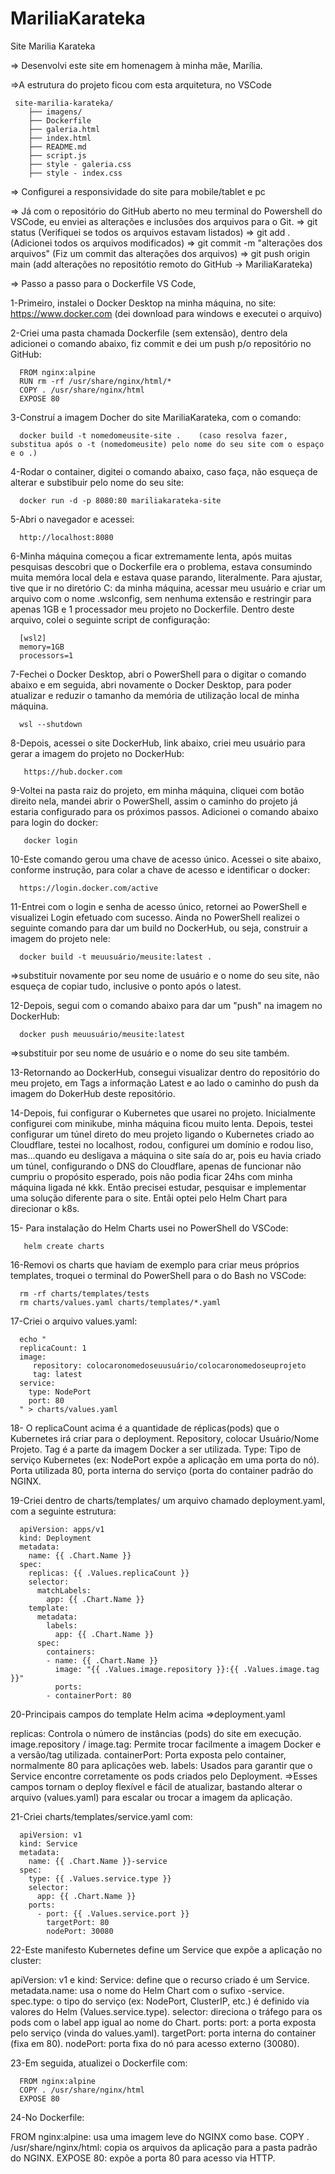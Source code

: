 # MariliaKarateka
Site Marilia Karateka 

=> Desenvolvi este site em homenagem à minha mãe, Marília.
   
=>A estrutura do projeto ficou com esta arquitetura, no VSCode 

     site-marilia-karateka/
        ├── imagens/
        ├── Dockerfile
        ├── galeria.html
        ├── index.html
        ├── README.md
        ├── script.js
        ├── style - galeria.css
        ├── style - index.css


=> Configurei a responsividade do site para mobile/tablet e pc

=> Já com o repositório do GitHub aberto no meu terminal do Powershell do VSCode, eu enviei as alterações e inclusões dos arquivos para o Git.
   => git status (Verifiquei se todos os arquivos estavam listados)
   => git add . (Adicionei todos os arquivos modificados)
   => git commit -m "alterações dos arquivos" (Fiz um commit das alterações dos arquivos)
   => git push origin main (add alterações no repositótio remoto do GitHub -> MariliaKarateka)

=> Passo a passo para o Dockerfile VS Code, 

   1-Primeiro, instalei o Docker Desktop na minha máquina, no site:
     https://www.docker.com (dei download para windows e executei o arquivo)
   
   2-Criei uma pasta chamada Dockerfile (sem extensão), dentro dela adicionei o comando abaixo, fiz commit e dei um push p/o repositório no GitHub: 

      FROM nginx:alpine
      RUN rm -rf /usr/share/nginx/html/*
      COPY . /usr/share/nginx/html
      EXPOSE 80

   3-Construí a imagem Docher do site MariliaKarateka, com o comando:

      docker build -t nomedomeusite-site .    (caso resolva fazer, substitua após o -t (nomedomeusite) pelo nome do seu site com o espaço e o .)

   4-Rodar o container, digitei o comando abaixo, caso faça, não esqueça de alterar e substibuir pelo nome do seu site:

      docker run -d -p 8080:80 mariliakarateka-site

   5-Abri o navegador e acessei:

      http://localhost:8080

   6-Minha máquina começou a ficar extremamente lenta, após muitas pesquisas descobri que o Dockerfile era o problema, estava consumindo muita memóra local dela e estava quase parando, literalmente. Para ajustar, tive que ir no diretório C: da minha máquina, acessar meu usuário e criar um arquivo com o nome .wslconfig, sem nenhuma extensão e restringir para apenas 1GB e 1 processador meu projeto no Dockerfile. Dentro deste arquivo, colei o seguinte script de configuração: 

      [wsl2]
      memory=1GB
      processors=1

   7-Fechei o Docker Desktop, abri o PowerShell para o digitar o comando abaixo e em seguida, abri novamente o Docker Desktop, para poder atualizar e reduzir o tamanho da memória de utilização local de minha máquina.

      wsl --shutdown

   8-Depois, acessei o site DockerHub, link abaixo, criei meu usuário para gerar a imagem do projeto no DockerHub: 

       https://hub.docker.com

   9-Voltei na pasta raiz do projeto, em minha máquina, cliquei com botão direito nela, mandei abrir o PowerShell, assim o caminho do projeto já estaria configurado para os próximos passos. Adicionei o comando abaixo para login do docker:

       docker login

   10-Este comando gerou uma chave de acesso único. Acessei o site abaixo, conforme instrução, para colar a chave de acesso e identificar o docker: 

      https://login.docker.com/active

   11-Entrei com o login e senha de acesso único, retornei ao PowerShell e visualizei Login efetuado com sucesso. Ainda no PowerShell realizei o seguinte comando para dar um build no DockerHub, ou seja, construir a imagem do projeto nele:

      docker build -t meuusuário/meusite:latest . 

   =>substituir novamente por seu nome de usuário e o nome do seu site, não esqueça de copiar tudo, inclusive o ponto após o latest.

   12-Depois, segui com o comando abaixo para dar um "push" na imagem no DockerHub:
    
      docker push meuusuário/meusite:latest 
      
   =>substituir por seu nome de usuário e o nome do seu site também.

      
   13-Retornando ao DockerHub, consegui visualizar dentro do repositório do meu projeto, em Tags a informação Latest e ao lado o caminho do push da imagem do DokerHub deste repositório.

   14-Depois, fui configurar o Kubernetes que usarei no projeto. Inicialmente configurei com minikube, minha máquina ficou muito lenta. Depois, testei configurar um túnel direto do meu projeto ligando o Kubernetes criado ao Cloudflare, testei no localhost, rodou, configurei um domínio e rodou liso, mas...quando eu desligava a máquina o site saía do ar, pois eu havia criado um túnel, configurando o DNS do Cloudflare, apenas de funcionar não cumpriu o propósito esperado, pois não podia ficar 24hs com minha máquina ligada né kkk. Então precisei estudar, pesquisar e implementar uma solução diferente para o site. Entãi optei pelo Helm Chart para direcionar o k8s. 

   15- Para instalação do Helm Charts usei no PowerShell do VSCode: 

       helm create charts

   16-Removi os charts que haviam de exemplo para criar meus próprios templates, troquei o terminal do PowerShell para o do Bash no VSCode: 

      rm -rf charts/templates/tests
      rm charts/values.yaml charts/templates/*.yaml

   17-Criei o arquivo values.yaml:

      echo "
      replicaCount: 1
      image:
         repository: colocaronomedoseuusuário/colocaronomedoseuprojeto
         tag: latest
      service:
        type: NodePort
        port: 80
      " > charts/values.yaml

   18- O replicaCount acima é a quantidade de réplicas(pods) que o Kubernetes irá criar para o deployment. Repository, colocar Usuário/Nome Projeto. Tag é a parte da imagem Docker a ser utilizada. Type: Tipo de serviço Kubernetes (ex: NodePort expõe a aplicação em uma porta do nó). Porta utilizada 80, porta interna do serviço (porta do container padrão do NGINX.

   19-Criei dentro de charts/templates/ um arquivo chamado deployment.yaml, com a seguinte estrutura: 

      apiVersion: apps/v1
      kind: Deployment
      metadata:
        name: {{ .Chart.Name }}
      spec:
        replicas: {{ .Values.replicaCount }}
        selector:
          matchLabels:
            app: {{ .Chart.Name }}
        template:
          metadata:
            labels:
              app: {{ .Chart.Name }}
          spec:
            containers:
            - name: {{ .Chart.Name }}
              image: "{{ .Values.image.repository }}:{{ .Values.image.tag }}"
              ports:
            - containerPort: 80

20-Principais campos do template Helm acima =>deployment.yaml

   replicas: Controla o número de instâncias (pods) do site em execução.
   image.repository / image.tag: Permite trocar facilmente a imagem Docker e a versão/tag utilizada.
   containerPort: Porta exposta pelo container, normalmente 80 para aplicações web.
   labels: Usados para garantir que o Service encontre corretamente os pods criados pelo Deployment.
   =>Esses campos tornam o deploy flexível e fácil de atualizar, bastando alterar o arquivo (values.yaml) para escalar ou trocar a imagem da aplicação.


21-Criei charts/templates/service.yaml com:

      apiVersion: v1
      kind: Service
      metadata:
        name: {{ .Chart.Name }}-service
      spec:
        type: {{ .Values.service.type }}
        selector:
          app: {{ .Chart.Name }}
        ports:
          - port: {{ .Values.service.port }}
            targetPort: 80
            nodePort: 30080

22-Este manifesto Kubernetes define um Service que expõe a aplicação no cluster:

   apiVersion: v1 e kind: Service: define que o recurso criado é um Service.
   metadata.name: usa o nome do Helm Chart com o sufixo -service.
   spec.type: o tipo do serviço (ex: NodePort, ClusterIP, etc.) é definido via valores do Helm (Values.service.type).
   selector: direciona o tráfego para os pods com o label app igual ao nome do Chart.
   ports:
   port: a porta exposta pelo serviço (vinda do values.yaml).
   targetPort: porta interna do container (fixa em 80).
   nodePort: porta fixa do nó para acesso externo (30080).

23-Em seguida, atualizei o Dockerfile com:

      FROM nginx:alpine
      COPY . /usr/share/nginx/html
      EXPOSE 80

24-No Dockerfile: 

   FROM nginx:alpine: usa uma imagem leve do NGINX como base.
   COPY . /usr/share/nginx/html: copia os arquivos da aplicação para a pasta padrão do NGINX.
   EXPOSE 80: expõe a porta 80 para acesso via HTTP.



      






